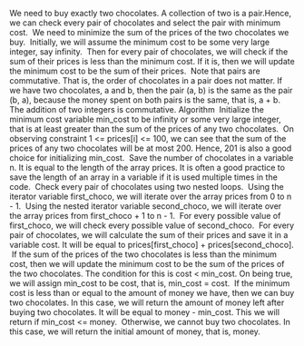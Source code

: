 We need to buy exactly two chocolates. A collection of two is a pair.
​
Hence, we can check every pair of chocolates and select the pair with minimum cost.
​
We need to minimize the sum of the prices of the two chocolates we buy.
​
Initially, we will assume the minimum cost to be some very large integer, say infinity.
​
Then for every pair of chocolates, we will check if the sum of their prices is less than the minimum cost. If it is, then we will update the minimum cost to be the sum of their prices.
​
Note that pairs are commutative. That is, the order of chocolates in a pair does not matter. If we have two chocolates, a and b, then the pair (a, b) is the same as the pair (b, a), because the money spent on both pairs is the same, that is, a + b. The addition of two integers is commutative.
Algorithm
​
Initialize the minimum cost variable min_cost to be infinity or some very large integer, that is at least greater than the sum of the prices of any two chocolates.
​
On observing constraint 1 <= prices[i] <= 100, we can see that the sum of the prices of any two chocolates will be at most 200. Hence, 201 is also a good choice for initializing min_cost.
​
Save the number of chocolates in a variable n. It is equal to the length of the array prices. It is often a good practice to save the length of an array in a variable if it is used multiple times in the code.
​
Check every pair of chocolates using two nested loops.
​
Using the iterator variable first_choco, we will iterate over the array prices from 0 to n - 1.
​
Using the nested iterator variable second_choco, we will iterate over the array prices from first_choco + 1 to n - 1.
​
For every possible value of first_choco, we will check every possible value of second_choco.
​
For every pair of chocolates, we will calculate the sum of their prices and save it in a variable cost. It will be equal to prices[first_choco] + prices[second_choco].
​
If the sum of the prices of the two chocolates is less than the minimum cost, then we will update the minimum cost to be the sum of the prices of the two chocolates. The condition for this is cost < min_cost. On being true, we will assign min_cost to be cost, that is, min_cost = cost.
​
If the minimum cost is less than or equal to the amount of money we have, then we can buy two chocolates. In this case, we will return the amount of money left after buying two chocolates. It will be equal to money - min_cost. This we will return if min_cost <= money.
​
Otherwise, we cannot buy two chocolates. In this case, we will return the initial amount of money, that is, money.
​